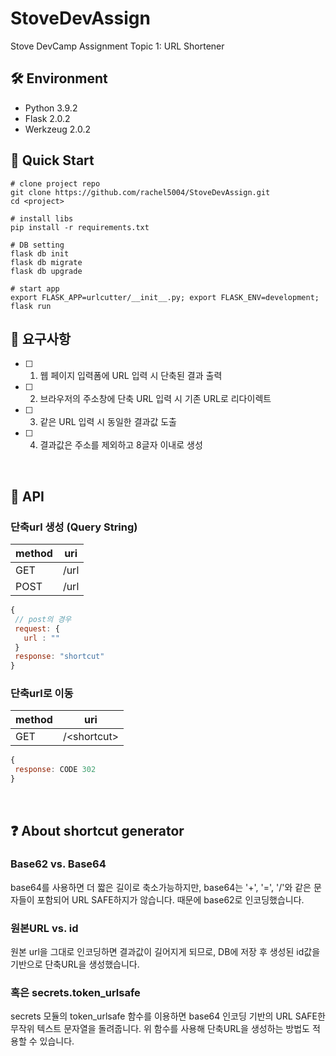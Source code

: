 # StoveDevAssign
Stove DevCamp Assignment Topic 1: URL Shortener

## 🛠 Environment
- Python 3.9.2
- Flask 2.0.2
- Werkzeug 2.0.2


## 🎊 Quick Start
```shell
# clone project repo
git clone https://github.com/rachel5004/StoveDevAssign.git
cd <project>

# install libs
pip install -r requirements.txt

# DB setting
flask db init
flask db migrate
flask db upgrade

# start app
export FLASK_APP=urlcutter/__init__.py; export FLASK_ENV=development; flask run
```

## 🎯 요구사항

- [ ] 1. 웹 페이지 입력폼에 URL 입력 시 단축된 결과 출력
- [ ] 2. 브라우저의 주소창에 단축 URL 입력 시 기존 URL로 리다이렉트
- [ ] 3. 같은 URL 입력 시 동일한 결과값 도출
- [ ] 4. 결과값은 주소를 제외하고 8글자 이내로 생성


<br/>

## 📝 API
### 단축url 생성 (Query String)

| method | uri |
|---|---|
|GET|/url|
|POST|/url|

```javascript
{
 // post의 경우
 request: {
   url : ""
 }
 response: "shortcut"
}
```

### 단축url로 이동

| method | uri |
|---|---|
|GET|/\<shortcut>|

```javascript
{
 response: CODE 302
}
```

<br/>

## ❓ About shortcut generator
### Base62 vs. Base64
base64를 사용하면 더 짧은 길이로 축소가능하지만, base64는 '+', '=', '/'와 같은 문자들이 포함되어 URL SAFE하지가 않습니다.
때문에 base62로 인코딩했습니다.

### 원본URL vs. id
원본 url을 그대로 인코딩하면 결과값이 길어지게 되므로, DB에 저장 후 생성된 id값을 기반으로 단축URL을 생성했습니다.

### 혹은 secrets.token_urlsafe
secrets 모듈의 token_urlsafe 함수를 이용하면 base64 인코딩 기반의 URL SAFE한 무작위 텍스트 문자열을 돌려줍니다.
위 함수를 사용해 단축URL을 생성하는 방법도 적용할 수 있습니다.
